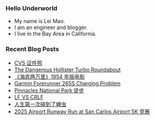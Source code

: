### Hello Underworld

- My name is Lei Mao.
- I am an engineer and blogger.
- I live in the Bay Area in California.


### Recent Blog Posts

<!-- BLOG-POST-LIST:START -->
- [CVS 证件照](https://leimao.github.io/essay/CVS%E8%AF%81%E4%BB%B6%E7%85%A7/)
- [The Dangerous Hollister Turbo Roundabout](https://leimao.github.io/blog/The-Dangerous-Hollister-Turbo-Roundabout/)
- [《海底两万里》1954 年版电影](https://leimao.github.io/essay/Twenty-Thousand-Leagues-Under-The-Sea-1954/)
- [Garmin Forerunner 265S Charging Problem](https://leimao.github.io/blog/Garmin-Forerunner-265S-Charging-Problem/)
- [Pinnacles National Park 徒步](https://leimao.github.io/life/Pinnacles-National-Park-2025-04-19/)
- [LF VS CRLF](https://leimao.github.io/blog/LF-VS-CRLF/)
- [人生第一次碰到了蜱虫](https://leimao.github.io/essay/%E4%BA%BA%E7%94%9F%E7%AC%AC%E4%B8%80%E6%AC%A1%E7%A2%B0%E5%88%B0%E4%BA%86%E8%9C%B1%E8%99%AB/)
- [2025 Airport Runway Run at San Carlos Airport 5K 竞赛](https://leimao.github.io/life/2025-Airport-Runway-Run-San-Carlos-Airport-5K/)
<!-- BLOG-POST-LIST:END -->
